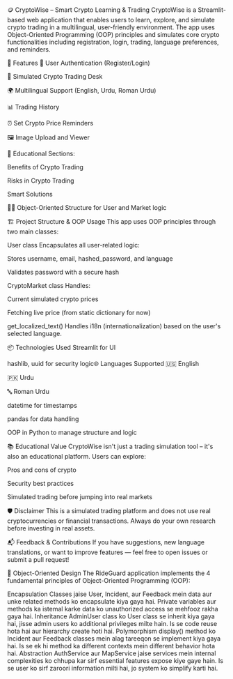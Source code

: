 🪙 CryptoWise – Smart Crypto Learning & Trading
CryptoWise is a Streamlit-based web application that enables users to learn, explore, and simulate crypto trading in a multilingual, user-friendly environment. The app uses Object-Oriented Programming (OOP) principles and simulates core crypto functionalities including registration, login, trading, language preferences, and reminders.

🚀 Features
🔐 User Authentication (Register/Login)

💱 Simulated Crypto Trading Desk

🌍 Multilingual Support (English, Urdu, Roman Urdu)

📊 Trading History

⏰ Set Crypto Price Reminders

🖼️ Image Upload and Viewer

🧠 Educational Sections:

Benefits of Crypto Trading

Risks in Crypto Trading

Smart Solutions

🧑‍💻 Object-Oriented Structure for User and Market logic

🏗️ Project Structure & OOP Usage
This app uses OOP principles through two main classes:

User class
Encapsulates all user-related logic:

Stores username, email, hashed_password, and language

Validates password with a secure hash

CryptoMarket class
Handles:

Current simulated crypto prices

Fetching live price (from static dictionary for now)

get_localized_text()
Handles i18n (internationalization) based on the user's selected language.

📦 Technologies Used
Streamlit for UI

hashlib, uuid for security logic🌐 Languages Supported
🇺🇸 English

🇵🇰 Urdu

🔤 Roman Urdu

datetime for timestamps

pandas for data handling

OOP in Python to manage structure and logic

📚 Educational Value
CryptoWise isn't just a trading simulation tool – it's also an educational platform. Users can explore:

Pros and cons of crypto

Security best practices

Simulated trading before jumping into real markets

🛡️ Disclaimer
This is a simulated trading platform and does not use real cryptocurrencies or financial transactions. Always do your own research before investing in real assets.

📬 Feedback & Contributions
If you have suggestions, new language translations, or want to improve features — feel free to open issues or submit a pull request!

🧠 Object-Oriented Design The RideGuard application implements the 4 fundamental principles of Object-Oriented Programming (OOP):

Encapsulation
Classes jaise User, Incident, aur Feedback mein data aur unke related methods ko encapsulate kiya gaya hai.
Private variables aur methods ka istemal karke data ko unauthorized access se mehfooz rakha gaya hai.
Inheritance
AdminUser class ko User class se inherit kiya gaya hai, jisse admin users ko additional privileges milte hain.
Is se code reuse hota hai aur hierarchy create hoti hai.
Polymorphism
display() method ko Incident aur Feedback classes mein alag tareeqon se implement kiya gaya hai.
Is se ek hi method ka different contexts mein different behavior hota hai.
Abstraction
AuthService aur MapService jaise services mein internal complexities ko chhupa kar sirf essential features expose kiye gaye hain.
Is se user ko sirf zaroori information milti hai, jo system ko simplify karti hai.
